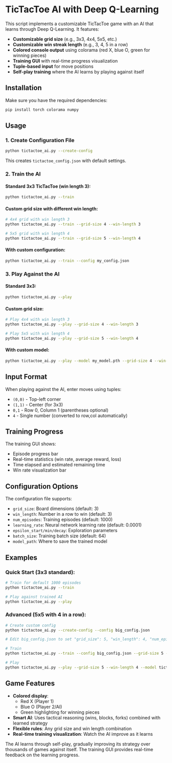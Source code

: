 # TicTacToe AI with Deep Q-Learning

This script implements a customizable TicTacToe game with an AI that learns through Deep Q-Learning. It features:

- **Customizable grid size** (e.g., 3x3, 4x4, 5x5, etc.)
- **Customizable win streak length** (e.g., 3, 4, 5 in a row)
- **Colored console output** using colorama (red X, blue O, green for winning pieces)
- **Training GUI** with real-time progress visualization
- **Tuple-based input** for move positions
- **Self-play training** where the AI learns by playing against itself

## Installation

Make sure you have the required dependencies:
```bash
pip install torch colorama numpy
```

## Usage

### 1. Create Configuration File
```bash
python tictactoe_ai.py --create-config
```
This creates `tictactoe_config.json` with default settings.

### 2. Train the AI

#### Standard 3x3 TicTacToe (win length 3):
```bash
python tictactoe_ai.py --train
```

#### Custom grid size with different win length:
```bash
# 4x4 grid with win length 3
python tictactoe_ai.py --train --grid-size 4 --win-length 3

# 5x5 grid with win length 4
python tictactoe_ai.py --train --grid-size 5 --win-length 4
```

#### With custom configuration:
```bash
python tictactoe_ai.py --train --config my_config.json
```

### 3. Play Against the AI

#### Standard 3x3:
```bash
python tictactoe_ai.py --play
```

#### Custom grid size:
```bash
# Play 4x4 with win length 3
python tictactoe_ai.py --play --grid-size 4 --win-length 3

# Play 5x5 with win length 4  
python tictactoe_ai.py --play --grid-size 5 --win-length 4
```

#### With custom model:
```bash
python tictactoe_ai.py --play --model my_model.pth --grid-size 4 --win-length 3
```

## Input Format

When playing against the AI, enter moves using tuples:
- `(0,0)` - Top-left corner
- `(1,1)` - Center (for 3x3)
- `0,1` - Row 0, Column 1 (parentheses optional)
- `4` - Single number (converted to row,col automatically)

## Training Progress

The training GUI shows:
- Episode progress bar
- Real-time statistics (win rate, average reward, loss)
- Time elapsed and estimated remaining time
- Win rate visualization bar

## Configuration Options

The configuration file supports:
- `grid_size`: Board dimensions (default: 3)
- `win_length`: Number in a row to win (default: 3)
- `num_episodes`: Training episodes (default: 1000)
- `learning_rate`: Neural network learning rate (default: 0.0001)
- `epsilon_start/min/decay`: Exploration parameters
- `batch_size`: Training batch size (default: 64)
- `model_path`: Where to save the trained model

## Examples

### Quick Start (3x3 standard):
```bash
# Train for default 1000 episodes
python tictactoe_ai.py --train

# Play against trained AI
python tictactoe_ai.py --play
```

### Advanced (5x5 with 4 in a row):
```bash
# Create custom config
python tictactoe_ai.py --create-config --config big_config.json

# Edit big_config.json to set "grid_size": 5, "win_length": 4, "num_episodes": 2000

# Train
python tictactoe_ai.py --train --config big_config.json --grid-size 5 --win-length 4

# Play
python tictactoe_ai.py --play --grid-size 5 --win-length 4 --model tictactoe_model.pth
```

## Game Features

- **Colored display**: 
  - Red X (Player 1)
  - Blue O (Player 2/AI)  
  - Green highlighting for winning pieces
- **Smart AI**: Uses tactical reasoning (wins, blocks, forks) combined with learned strategy
- **Flexible rules**: Any grid size and win length combination
- **Real-time training visualization**: Watch the AI improve as it learns

The AI learns through self-play, gradually improving its strategy over thousands of games against itself. The training GUI provides real-time feedback on the learning progress.